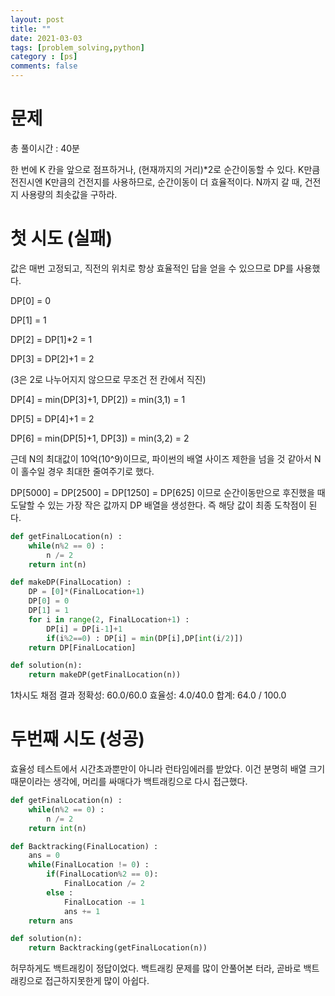 ```yaml
---
layout: post
title: ""
date: 2021-03-03
tags: [problem_solving,python]
category : [ps]
comments: false
---
```


# 문제

총 풀이시간 : 40분

한 번에 K 칸을 앞으로 점프하거나, (현재까지의 거리)*2로 순간이동할 수 있다. K만큼 전진시엔 K만큼의 건전지를 사용하므로, 순간이동이 더 효율적이다. N까지 갈 때, 건전지 사용량의 최솟값을 구하라.

# 첫 시도 (실패)

값은 매번 고정되고, 직전의 위치로 항상 효율적인 답을 얻을 수 있으므로 DP를 사용했다.

DP[0] = 0

DP[1] = 1

DP[2] = DP[1]*2 = 1

DP[3] = DP[2]+1 = 2

(3은 2로 나누어지지 않으므로 무조건 전 칸에서 직진)

DP[4] = min(DP[3]+1, DP[2]) = min(3,1) = 1

DP[5] = DP[4]+1 = 2

DP[6] = min(DP[5]+1, DP[3]) = min(3,2) = 2

근데 N의 최대값이 10억(10^9)이므로, 파이썬의 배열 사이즈 제한을 넘을 것 같아서 N이 홀수일 경우 최대한 줄여주기로 했다.

DP[5000] = DP[2500] = DP[1250] = DP[625] 이므로 순간이동만으로 후진했을 때 도달할 수 있는 가장 작은 값까지 DP 배열을 생성한다. 즉 해당 값이 최종 도착점이 된다.

```python
def getFinalLocation(n) :
    while(n%2 == 0) :
        n /= 2
    return int(n)

def makeDP(FinalLocation) :
    DP = [0]*(FinalLocation+1)
    DP[0] = 0
    DP[1] = 1
    for i in range(2, FinalLocation+1) :
        DP[i] = DP[i-1]+1
        if(i%2==0) : DP[i] = min(DP[i],DP[int(i/2)])
    return DP[FinalLocation]        

def solution(n):
    return makeDP(getFinalLocation(n))
```

1차시도
채점 결과
정확성: 60.0/60.0
효율성: 4.0/40.0
합계: 64.0 / 100.0



# 두번째 시도 (성공)

효율성 테스트에서 시간초과뿐만이 아니라 런타임에러를 받았다. 이건 분명히 배열 크기때문이라는 생각에, 머리를 싸매다가 백트래킹으로 다시 접근했다.

```python
def getFinalLocation(n) :
    while(n%2 == 0) :
        n /= 2
    return int(n) 

def Backtracking(FinalLocation) :
    ans = 0
    while(FinalLocation != 0) :
        if(FinalLocation%2 == 0): 
            FinalLocation /= 2
        else :
            FinalLocation -= 1
            ans += 1
    return ans

def solution(n):
    return Backtracking(getFinalLocation(n))
```

허무하게도 백트래킹이 정답이었다. 백트래킹 문제를 많이 안풀어본 터라, 곧바로 백트래킹으로 접근하지못한게 많이 아쉽다.



